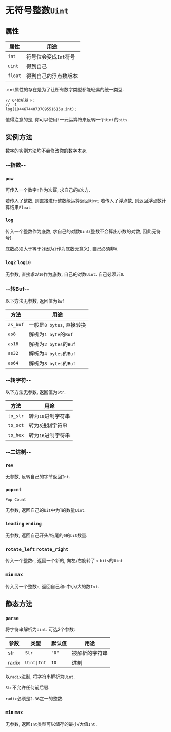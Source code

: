 # 无符号整数`Uint`

## 属性

|属性|用途|
|--|--|
|`int`|符号位会变成`Int`符号|
|`uint`|得到自己|
|`float`|得到自己的浮点数版本|

`uint`属性的存在是为了让所有数字类型都能轻易的统一类型. 

```ks
// 64位机器下: 
// -1
log(18446744073709551615u.int);
```

值得注意的是, 你可以使用`!`一元运算符来反转一个`Uint`的`bits`. 

## 实例方法

数字的实例方法均不会修改你的数字本身. 

### --指数--

### `pow`

可传入一个数字`n`作为次幂, 求自己的`n`次方. 

若传入了整数, 则直接进行整数级运算返回`Uint`; 若传入了浮点数, 则返回浮点数计算结果`Float`. 

### `log`

传入一个整数作为底数, 求自己的对数`Uint`(整数不会算出小数的对数, 因此无符号). 

底数必须大于等于`2`(因为`1`作为底数无意义), 自己必须非`0`. 

### `log2` `log10`

无参数, 直接求`2`/`10`作为底数, 自己的对数`Uint`. 自己必须非`0`. 

### --转Buf--

以下方法无参数, 返回值为`Buf`

|方法|用途|
|--|--|
|`as_buf`|一般是`8 bytes`, 直接转换|
|`as8`|解析为`1 byte`的`Buf`|
|`as16`|解析为`2 bytes`的`Buf`|
|`as32`|解析为`4 bytes`的`Buf`|
|`as64`|解析为`8 bytes`的`Buf`|

### --转字符--

以下方法无参数, 返回值为`Str`. 

|方法|用途|
|--|--|
|`to_str`|转为`10`进制字符串|
|`to_oct`|转为`8`进制字符串|
|`to_hex`|转为`16`进制字符串|

### --二进制--

### `rev`

无参数, 反转自己的字节返回`Int`. 

### `popcnt`

`Pop Count`

无参数, 返回自己的`bit`中为1的数量`Uint`. 

### `leading` `ending`

无参数, 返回自己开头/结尾的`0`的`bit`数量. 

### `rotate_left` `rotate_right`

传入一个整数`n`, 返回一个新的, 向左/右旋转了`n bits`的`Uint`

### `min` `max`

传入另一个整数`n`, 返回自己和`n`中小/大的数`Int`. 

## 静态方法

### `parse`

将字符串解析为`Uint`. 可选2个参数: 

|参数|类型|默认值|用途|
|--|--|--|--|
|str|`Str`|`"0"`|被解析的字符串|
|radix|`Uint\|Int`|`10`|进制|

以`radix`进制, 将字符串解析为`Uint`. 

`Str`不允许任何前后缀. 

`radix`必须是`2-36`之一的整数. 

### `min` `max`

无参数, 返回`Int`类型可以储存的最小/大值`Int`. 
